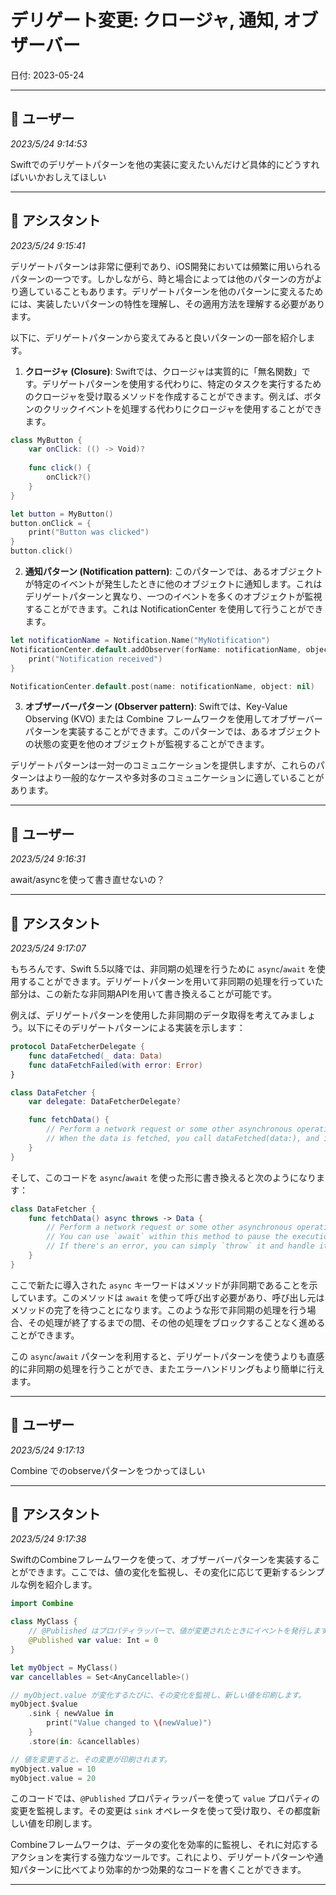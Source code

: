 # デリゲート変更: クロージャ, 通知, オブザーバー

日付: 2023-05-24

---

## 👤 ユーザー
*2023/5/24 9:14:53*

Swiftでのデリゲートパターンを他の実装に変えたいんだけど具体的にどうすればいいかおしえてほしい

---

## 🤖 アシスタント
*2023/5/24 9:15:41*

デリゲートパターンは非常に便利であり、iOS開発においては頻繁に用いられるパターンの一つです。しかしながら、時と場合によっては他のパターンの方がより適していることもあります。デリゲートパターンを他のパターンに変えるためには、実装したいパターンの特性を理解し、その適用方法を理解する必要があります。

以下に、デリゲートパターンから変えてみると良いパターンの一部を紹介します。

1. **クロージャ (Closure)**: Swiftでは、クロージャは実質的に「無名関数」です。デリゲートパターンを使用する代わりに、特定のタスクを実行するためのクロージャを受け取るメソッドを作成することができます。例えば、ボタンのクリックイベントを処理する代わりにクロージャを使用することができます。

```swift
class MyButton {
    var onClick: (() -> Void)?
    
    func click() {
        onClick?()
    }
}

let button = MyButton()
button.onClick = { 
    print("Button was clicked") 
}
button.click()
```

2. **通知パターン (Notification pattern)**: このパターンでは、あるオブジェクトが特定のイベントが発生したときに他のオブジェクトに通知します。これはデリゲートパターンと異なり、一つのイベントを多くのオブジェクトが監視することができます。これは NotificationCenter を使用して行うことができます。

```swift
let notificationName = Notification.Name("MyNotification")
NotificationCenter.default.addObserver(forName: notificationName, object: nil, queue: nil) { (notification) in
    print("Notification received")
}

NotificationCenter.default.post(name: notificationName, object: nil)
```

3. **オブザーバーパターン (Observer pattern)**: Swiftでは、Key-Value Observing (KVO) または Combine フレームワークを使用してオブザーバーパターンを実装することができます。このパターンでは、あるオブジェクトの状態の変更を他のオブジェクトが監視することができます。

デリゲートパターンは一対一のコミュニケーションを提供しますが、これらのパターンはより一般的なケースや多対多のコミュニケーションに適していることがあります。

---

## 👤 ユーザー
*2023/5/24 9:16:31*

await/asyncを使って書き直せないの？

---

## 🤖 アシスタント
*2023/5/24 9:17:07*

もちろんです、Swift 5.5以降では、非同期の処理を行うために `async`/`await` を使用することができます。デリゲートパターンを用いて非同期の処理を行っていた部分は、この新たな非同期APIを用いて書き換えることが可能です。

例えば、デリゲートパターンを使用した非同期のデータ取得を考えてみましょう。以下にそのデリゲートパターンによる実装を示します：

```swift
protocol DataFetcherDelegate {
    func dataFetched(_ data: Data)
    func dataFetchFailed(with error: Error)
}

class DataFetcher {
    var delegate: DataFetcherDelegate?

    func fetchData() {
        // Perform a network request or some other asynchronous operation
        // When the data is fetched, you call dataFetched(data:), and if there's an error, you call dataFetchFailed(with: error)
    }
}
```

そして、このコードを `async`/`await` を使った形に書き換えると次のようになります：

```swift
class DataFetcher {
    func fetchData() async throws -> Data {
        // Perform a network request or some other asynchronous operation
        // You can use `await` within this method to pause the execution until the data is fetched
        // If there's an error, you can simply `throw` it and handle it in the calling code
    }
}
```

ここで新たに導入された `async` キーワードはメソッドが非同期であることを示しています。このメソッドは `await` を使って呼び出す必要があり、呼び出し元はメソッドの完了を待つことになります。このような形で非同期の処理を行う場合、その処理が終了するまでの間、その他の処理をブロックすることなく進めることができます。

この `async`/`await` パターンを利用すると、デリゲートパターンを使うよりも直感的に非同期の処理を行うことができ、またエラーハンドリングもより簡単に行えます。

---

## 👤 ユーザー
*2023/5/24 9:17:13*

Combine でのobserveパターンをつかってほしい

---

## 🤖 アシスタント
*2023/5/24 9:17:38*

SwiftのCombineフレームワークを使って、オブザーバーパターンを実装することができます。ここでは、値の変化を監視し、その変化に応じて更新するシンプルな例を紹介します。

```swift
import Combine

class MyClass {
    // @Published はプロパティラッパーで、値が変更されたときにイベントを発行します。
    @Published var value: Int = 0
}

let myObject = MyClass()
var cancellables = Set<AnyCancellable>()

// myObject.value が変化するたびに、その変化を監視し、新しい値を印刷します。
myObject.$value
    .sink { newValue in
        print("Value changed to \(newValue)")
    }
    .store(in: &cancellables)

// 値を変更すると、その変更が印刷されます。
myObject.value = 10
myObject.value = 20
```

このコードでは、`@Published` プロパティラッパーを使って `value` プロパティの変更を監視します。その変更は `sink` オペレータを使って受け取り、その都度新しい値を印刷します。

Combineフレームワークは、データの変化を効率的に監視し、それに対応するアクションを実行する強力なツールです。これにより、デリゲートパターンや通知パターンに比べてより効率的かつ効果的なコードを書くことができます。

---
